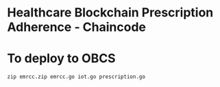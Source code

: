 # Healthcare Blockchain Prescription Adherence - Chaincode

# To deploy to OBCS
```
zip emrcc.zip emrcc.go iot.go prescription.go
```